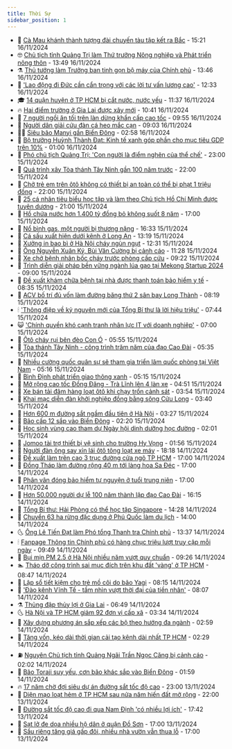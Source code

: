 ```yaml
---
title: Thời Sự
sidebar_position: 1
---
```


<!-- vnexpress-thoi-su:START -->
- 🦒 [Cà Mau khánh thành tượng đài chuyến tàu tập kết ra Bắc](https://vnexpress.net/ca-mau-khanh-thanh-tuong-dai-chuyen-tau-tap-ket-ra-bac-4816909.html) - 15:21 16/11/2024
- 🤓 [Chủ tịch tỉnh Quảng Trị làm Thứ trưởng Nông nghiệp và Phát triển nông thôn](https://vnexpress.net/chu-tich-tinh-quang-tri-lam-thu-truong-nong-nghiep-va-phat-trien-nong-thon-4816892.html) - 13:49 16/11/2024
- ⚗️ [Thủ tướng làm Trưởng ban tinh gọn bộ máy của Chính phủ](https://vnexpress.net/thu-tuong-lam-truong-ban-tinh-gon-bo-may-cua-chinh-phu-4816894.html) - 13:46 16/11/2024
- 🌊 [&#39;Lao động đi Đức cần cẩn trọng với các lời tư vấn lương cao&#39;](https://vnexpress.net/lao-dong-di-duc-can-can-trong-voi-cac-loi-tu-van-luong-cao-4816888.html) - 12:33 16/11/2024
- 🎓 [14 quận huyện ở TP HCM bị cắt nước, nước yếu](https://vnexpress.net/14-quan-huyen-o-tp-hcm-bi-cat-nuoc-nuoc-yeu-4816882.html) - 11:37 16/11/2024
- 🔥 [Hai điểm trường ở Gia Lai được xây mới](https://vnexpress.net/hai-diem-truong-o-gia-lai-duoc-xay-moi-4816779.html) - 10:41 16/11/2024
- 🦏 [7 người ngồi ăn tối trên làn dừng khẩn cấp cao tốc](https://vnexpress.net/7-nguoi-ngoi-an-toi-tren-lan-dung-khan-cap-cao-toc-4816847.html) - 09:55 16/11/2024
- 👺 [Người dân giải cứu đàn cá heo mắc cạn](https://vnexpress.net/nguoi-dan-giai-cuu-dan-ca-heo-mac-can-4816843.html) - 09:03 16/11/2024
- 🧑‍🏫 [Siêu bão Manyi gần Biển Đông](https://vnexpress.net/sieu-bao-manyi-gan-bien-dong-4816716.html) - 02:58 16/11/2024
- 🚦 [Bộ trưởng Huỳnh Thành Đạt: Kinh tế xanh góp phần cho mục tiêu GDP trên 10%](https://vnexpress.net/bo-truong-huynh-thanh-dat-kinh-te-xanh-gop-phan-cho-muc-tieu-gdp-tren-10-4816616-tong-thuat.html) - 01:00 16/11/2024
- 🎉 [Phó chủ tịch Quảng Trị: &#39;Con người là điểm nghẽn của thể chế&#39;](https://vnexpress.net/pho-chu-tich-quang-tri-con-nguoi-la-diem-nghen-cua-the-che-4813251.html) - 23:00 15/11/2024
- 🦒 [Quá trình xây Tòa thánh Tây Ninh gần 100 năm trước](https://vnexpress.net/qua-trinh-xay-toa-thanh-tay-ninh-gan-100-nam-truoc-4816661.html) - 22:00 15/11/2024
- 🤗 [Chở trẻ em trên ôtô không có thiết bị an toàn có thể bị phạt 1 triệu đồng](https://vnexpress.net/cho-tre-em-tren-oto-khong-co-thiet-bi-an-toan-co-the-bi-phat-1-trieu-dong-4816639.html) - 22:00 15/11/2024
- 💼 [25 cá nhân tiêu biểu học tập và làm theo Chủ tịch Hồ Chí Minh được tuyên dương](https://vnexpress.net/25-ca-nhan-tieu-bieu-hoc-tap-va-lam-theo-chu-tich-ho-chi-minh-duoc-tuyen-duong-4816659.html) - 21:00 15/11/2024
- 🤩 [Hồ chứa nước hơn 1.400 tỷ đồng bỏ không suốt 8 năm](https://vnexpress.net/ho-chua-nuoc-hon-1-400-ty-dong-bo-khong-suot-8-nam-4815892.html) - 17:00 15/11/2024
- 🤡 [Nổ bình gas, một người bị thương nặng](https://vnexpress.net/no-binh-gas-mot-nguoi-bi-thuong-nang-4816664.html) - 16:33 15/11/2024
- 💯 [Cá sấu xuất hiện dưới kênh ở Long An](https://vnexpress.net/ca-sau-xuat-hien-duoi-kenh-o-long-an-4816632.html) - 13:19 15/11/2024
- 👺 [Xưởng in bao bì ở Hà Nội cháy ngùn ngụt](https://vnexpress.net/xuong-in-bao-bi-o-ha-noi-chay-ngun-ngut-4816623.html) - 12:31 15/11/2024
- 🌮 [Ông Nguyễn Xuân Ký, Bùi Văn Cường bị cảnh cáo](https://vnexpress.net/ong-nguyen-xuan-ky-bui-van-cuong-bi-canh-cao-4816606.html) - 11:28 15/11/2024
- 🥸 [Xe chở bệnh nhân bốc cháy trước phòng cấp cứu](https://vnexpress.net/xe-cho-benh-nhan-boc-chay-truoc-phong-cap-cuu-4816526.html) - 09:22 15/11/2024
- 🐻 [Trình diễn giải pháp bền vững ngành lúa gạo tại Mekong Startup 2024](https://vnexpress.net/trinh-dien-giai-phap-ben-vung-nganh-lua-gao-tai-mekong-startup-2024-4816377.html) - 09:00 15/11/2024
- 👀 [Đề xuất khám chữa bệnh tại nhà được thanh toán bảo hiểm y tế](https://vnexpress.net/de-xuat-kham-chua-benh-tai-nha-duoc-thanh-toan-bao-hiem-y-te-4816415.html) - 08:35 15/11/2024
- 🤔 [ACV bố trí đủ vốn làm đường băng thứ 2 sân bay Long Thành](https://vnexpress.net/acv-bo-tri-du-von-lam-duong-bang-thu-2-san-bay-long-thanh-4816472.html) - 08:19 15/11/2024
- 🕯 [&#39;Thông điệp về kỷ nguyên mới của Tổng Bí thư là lời hiệu triệu&#39;](https://vnexpress.net/thong-diep-ve-ky-nguyen-moi-cua-tong-bi-thu-la-loi-hieu-trieu-4816464.html) - 07:44 15/11/2024
- 😺 [&#39;Chính quyền khó cạnh tranh nhân lực IT với doanh nghiệp&#39;](https://vnexpress.net/chinh-quyen-kho-canh-tranh-nhan-luc-it-voi-doanh-nghiep-4816437.html) - 07:00 15/11/2024
- 🦆 [Ôtô cháy rụi bên đèo Con Ó](https://vnexpress.net/chay-oto-4816432.html) - 05:55 15/11/2024
- 🧰 [Tòa thánh Tây Ninh - công trình trăm năm của đạo Cao Đài](https://vnexpress.net/toa-thanh-tay-ninh-cong-trinh-tram-nam-cua-dao-cao-dai-4815774.html) - 05:35 15/11/2024
- 🦍 [Nhiều cường quốc quân sự sẽ tham gia triển lãm quốc phòng tại Việt Nam](https://vnexpress.net/nhieu-cuong-quoc-quan-su-se-tham-gia-trien-lam-quoc-phong-tai-viet-nam-4816395.html) - 05:16 15/11/2024
- 🧰 [Bình Định phát triển giao thông xanh](https://vnexpress.net/binh-dinh-phat-trien-giao-thong-xanh-4816264.html) - 05:15 15/11/2024
- 💃 [Mở rộng cao tốc Đồng Đăng - Trà Lĩnh lên 4 làn xe](https://vnexpress.net/mo-rong-cao-toc-dong-dang-tra-linh-len-4-lan-xe-4816299.html) - 04:51 15/11/2024
- 🧰 [Xe bán tải đâm hàng loạt ôtô khi chạy trốn cảnh sát](https://vnexpress.net/xe-ban-tai-dam-hang-loat-oto-khi-chay-tron-canh-sat-4816329.html) - 03:54 15/11/2024
- 🚀 [Khai mạc diễn đàn khởi nghiệp đồng bằng sông Cửu Long](https://vnexpress.net/khai-mac-dien-dan-khoi-nghiep-dong-bang-song-cuu-long-4816255.html) - 03:40 15/11/2024
- 🎊 [Hơn 600 m đường sắt ngầm đầu tiên ở Hà Nội](https://vnexpress.net/hon-600-m-duong-sat-ngam-dau-tien-o-ha-noi-4816206.html) - 03:27 15/11/2024
- 🤭 [Bão cấp 12 sắp vào Biển Đông](https://vnexpress.net/bao-cap-12-sap-vao-bien-dong-4816265.html) - 02:20 15/11/2024
- 🤗 [Học sinh vùng cao tham dự Ngày hội dinh dưỡng học đường](https://vnexpress.net/hoc-sinh-vung-cao-tham-du-ngay-hoi-dinh-duong-hoc-duong-4816200.html) - 02:01 15/11/2024
- 🌈 [Jomoo tài trợ thiết bị vệ sinh cho trường Hy Vọng](https://vnexpress.net/jomoo-tai-tro-thiet-bi-ve-sinh-cho-truong-hy-vong-4816124.html) - 01:56 15/11/2024
- 🦣 [Người đàn ông say xỉn lái ôtô tông loạt xe máy](https://vnexpress.net/nguoi-dan-ong-say-xin-lai-oto-tong-loat-xe-may-4816202.html) - 18:18 14/11/2024
- 🎡 [Đề xuất làm trên cao 3 trục đường cửa ngõ TP HCM](https://vnexpress.net/de-xuat-lam-tren-cao-3-truc-duong-cua-ngo-tp-hcm-4816165.html) - 17:00 14/11/2024
- 🦏 [Đồng Tháp làm đường rộng 40 m tới làng hoa Sa Đéc](https://vnexpress.net/dong-thap-lam-duong-rong-40-m-toi-lang-hoa-sa-dec-4816122.html) - 17:00 14/11/2024
- 🎊 [Phân vân đóng bảo hiểm tự nguyện ở tuổi trung niên](https://vnexpress.net/phan-van-dong-bao-hiem-tu-nguyen-o-tuoi-trung-nien-4813411.html) - 17:00 14/11/2024
- 🫶 [Hơn 50.000 người dự lễ 100 năm thành lập đạo Cao Đài](https://vnexpress.net/hon-50-000-nguoi-du-le-100-nam-thanh-lap-dao-cao-dai-4816189.html) - 16:15 14/11/2024
- 🤔 [Tổng Bí thư: Hải Phòng có thể học tập Singapore](https://vnexpress.net/tong-bi-thu-hai-phong-co-the-hoc-tap-singapore-4816142.html) - 14:28 14/11/2024
- 🤠 [Chuyển 63 ha rừng đặc dụng ở Phú Quốc làm du lịch](https://vnexpress.net/chuyen-63-ha-rung-dac-dung-o-phu-quoc-lam-du-lich-4816167.html) - 14:00 14/11/2024
- 🌜 [Ông Lê Tiến Đạt làm Phó tổng Thanh tra Chính phủ](https://vnexpress.net/ong-le-tien-dat-lam-pho-tong-thanh-tra-chinh-phu-4816162.html) - 13:37 14/11/2024
- 🕯 [Fanpage Thông tin Chính phủ có hàng chục triệu lượt truy cập mỗi ngày](https://vnexpress.net/fanpage-thong-tin-chinh-phu-co-hang-chuc-trieu-luot-truy-cap-moi-ngay-4816026.html) - 09:49 14/11/2024
- 🤔 [Bụi mịn PM 2.5 ở Hà Nội nhiều năm vượt quy chuẩn](https://vnexpress.net/bui-min-pm-2-5-o-ha-noi-nhieu-nam-vuot-quy-chuan-4816072.html) - 09:26 14/11/2024
- 🏊 [Tháo dỡ công trình sai mục đích trên khu đất &#39;vàng&#39; ở TP HCM](https://vnexpress.net/thao-do-cong-trinh-sai-muc-dich-tren-khu-dat-vang-o-tp-hcm-4816071.html) - 08:47 14/11/2024
- 🌮 [Lập sổ tiết kiệm cho trẻ mồ côi do bão Yagi](https://vnexpress.net/lap-so-tiet-kiem-cho-tre-mo-coi-do-bao-yagi-4815941.html) - 08:15 14/11/2024
- 🫣 [&#39;Đào kênh Vĩnh Tế - tầm nhìn vượt thời đại của tiền nhân&#39;](https://vnexpress.net/dao-kenh-vinh-te-tam-nhin-vuot-thoi-dai-cua-tien-nhan-4816034.html) - 08:07 14/11/2024
- ⚗️ [Thủng đập thủy lợi ở Gia Lai](https://vnexpress.net/thung-dap-thuy-loi-o-gia-lai-4815992.html) - 06:49 14/11/2024
- 🌜 [Hà Nội và TP HCM giảm 92 đơn vị cấp xã](https://vnexpress.net/ha-noi-va-tp-hcm-giam-92-don-vi-cap-xa-4815844.html) - 03:34 14/11/2024
- 🌁 [Xây dựng phương án sắp xếp các bộ theo hướng đa ngành](https://vnexpress.net/xay-dung-phuong-an-sap-xep-cac-bo-theo-huong-da-nganh-4815846.html) - 02:59 14/11/2024
- 🐲 [Tăng vốn, kéo dài thời gian cải tạo kênh dài nhất TP HCM](https://vnexpress.net/tang-von-keo-dai-thoi-gian-cai-tao-kenh-dai-nhat-tp-hcm-4815852.html) - 02:29 14/11/2024
- ⛽️ [Nguyên Chủ tịch tỉnh Quảng Ngãi Trần Ngọc Căng bị cảnh cáo](https://vnexpress.net/nguyen-chu-tich-tinh-quang-ngai-tran-ngoc-cang-bi-canh-cao-4815831.html) - 02:02 14/11/2024
- 🗽 [Bão Toraji suy yếu, cơn bão khác sắp vào Biển Đông](https://vnexpress.net/bao-toraji-suy-yeu-con-bao-khac-sap-vao-bien-dong-4815822.html) - 01:59 14/11/2024
- 🔥 [17 năm chờ đợi siêu dự án đường sắt tốc độ cao](https://vnexpress.net/17-nam-cho-doi-sieu-du-an-duong-sat-toc-do-cao-4815494.html) - 23:00 13/11/2024
- 💯 [Diện mạo loạt hẻm ở TP HCM sau nửa năm hiến đất mở rộng](https://vnexpress.net/dien-mao-loat-hem-o-tp-hcm-sau-nua-nam-hien-dat-mo-rong-4815349.html) - 22:00 13/11/2024
- 🦆 [Đường sắt tốc độ cao đi qua Nam Định &#39;có nhiều lợi ích&#39;](https://vnexpress.net/duong-sat-toc-do-cao-di-qua-nam-dinh-co-nhieu-loi-ich-4815752.html) - 17:42 13/11/2024
- 🫣 [Sạt lở đe dọa nhiều hộ dân ở quận Đồ Sơn](https://vnexpress.net/sat-lo-de-doa-nhieu-ho-dan-o-quan-do-son-4815657.html) - 17:00 13/11/2024
- 🤡 [Sầu riêng tăng giá gấp đôi, nhiều nhà vườn vẫn thua lỗ](https://vnexpress.net/sau-rieng-tang-gia-gap-doi-nhieu-nha-vuon-van-thua-lo-4814936.html) - 17:00 13/11/2024<!-- vnexpress-thoi-su:END -->